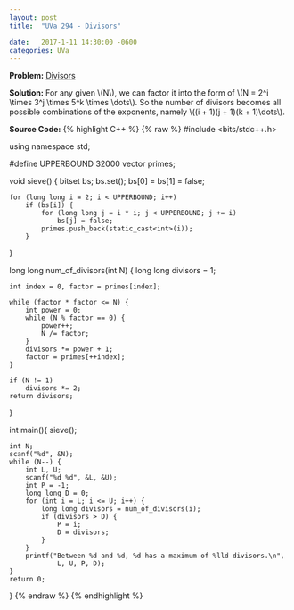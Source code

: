 ```yaml
---
layout: post
title:  "UVa 294 - Divisors"

date:   2017-1-11 14:30:00 -0600
categories: UVa
---
```


**Problem:** [Divisors]

**Solution:**
For any given \\(N\\), we can factor it into the form of
\\(N = 2^i \times 3^j \times 5^k \times \dots\\). So the number of 
divisors becomes all possible combinations of the exponents,
namely \\((i + 1)(j + 1)(k + 1)\dots\\).

**Source Code:**
{% highlight C++ %}
{% raw %}
#include <bits/stdc++.h>

using namespace std;

#define UPPERBOUND 32000
vector<int> primes;

void sieve() {
    bitset<UPPERBOUND> bs;
    bs.set();
    bs[0] = bs[1] = false;

    for (long long i = 2; i < UPPERBOUND; i++)
        if (bs[i]) {
            for (long long j = i * i; j < UPPERBOUND; j += i)
                bs[j] = false;
            primes.push_back(static_cast<int>(i));
        }
}

long long num_of_divisors(int N) {
    long long divisors = 1;

    int index = 0, factor = primes[index];

    while (factor * factor <= N) {
        int power = 0;
        while (N % factor == 0) {
            power++;
            N /= factor;
        }
        divisors *= power + 1;
        factor = primes[++index];
    }

    if (N != 1)
        divisors *= 2;
    return divisors;
}

int main(){
    sieve();

    int N;
    scanf("%d", &N);
    while (N--) {
        int L, U;
        scanf("%d %d", &L, &U);
        int P = -1;
        long long D = 0;
        for (int i = L; i <= U; i++) {
            long long divisors = num_of_divisors(i);
            if (divisors > D) {
                P = i;
                D = divisors;
            }
        }
        printf("Between %d and %d, %d has a maximum of %lld divisors.\n",
                L, U, P, D);
    }
	return 0;
}
{% endraw %}
{% endhighlight %}

[Divisors]:https://uva.onlinejudge.org/index.php?option=com_onlinejudge&Itemid=8&category=24&page=show_problem&problem=230
